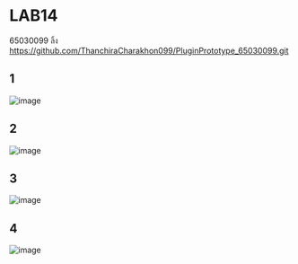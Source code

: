 # LAB14
65030099
ลิ้ง https://github.com/ThanchiraCharakhon099/PluginPrototype_65030099.git
## 1
![image](https://github.com/ThanchiraCharakhon099/COM-LAB-I-LabSheet-Week-14/assets/144195708/4ad409e9-1b31-40df-ba45-08d74e8fb0b9)
## 2
![image](https://github.com/ThanchiraCharakhon099/COM-LAB-I-LabSheet-Week-14/assets/144195708/7b2f4c7f-4abe-4d16-8610-97951892c33d)
## 3
![image](https://github.com/ThanchiraCharakhon099/COM-LAB-I-LabSheet-Week-14/assets/144195708/a0b38814-a039-44fe-9d3a-b18b08f39602)
## 4
![image](https://github.com/ThanchiraCharakhon099/COM-LAB-I-LabSheet-Week-14/assets/144195708/85023cb6-b54f-4229-afa5-64895ffdc69e)
